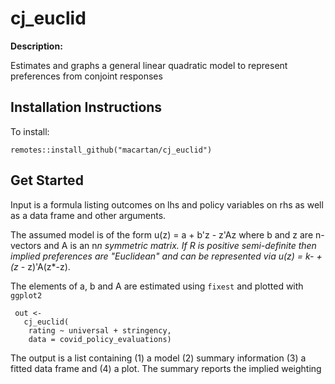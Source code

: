 # cj_euclid

**Description:**


Estimates and graphs a general linear quadratic model to represent preferences from conjoint responses


## Installation Instructions

To install:

```
remotes::install_github("macartan/cj_euclid")
```

## Get Started


Input is a formula listing outcomes on lhs and policy variables on rhs as well as a data frame and other arguments.

The assumed model is of the form u(z) = a + b'z - z'Az  where b and z are n-vectors and A is an n*n symmetric matrix. If R is positive semi-definite then implied preferences 
are "Euclidean" and can be represented via u(z) = k- +(z* - z)'A(z*-z).

The elements of a, b and A are estimated using `fixest` and plotted with `ggplot2`

```
 out <-
   cj_euclid(
    rating ~ universal + stringency,
    data = covid_policy_evaluations)
```

The output is a list containing (1) a model (2) summary information (3) a fitted data frame and (4) a plot. The summary reports the implied weighting 
